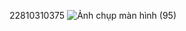 22810310375
![Ảnh chụp màn hình (95)](https://github.com/user-attachments/assets/05f09bbd-85d4-4552-a337-3cf3f05b5e12)
